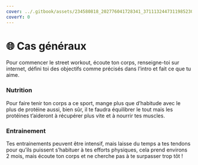 ```yaml
---
cover: ../.gitbook/assets/234580818_202776041728341_3711132447311985230_n.jpg
coverY: 0
---
```


# 🌐 Cas généraux

Pour commencer le street workout, écoute ton corps, renseigne-toi sur internet, défini toi des objectifs comme précisés dans l’intro et fait ce que tu aime.

### Nutrition

Pour faire tenir ton corps a ce sport, mange plus que d’habitude avec le plus de protéine aussi, bien sûr, il te faudra équilibrer le tout mais les protéines t’aideront à récupérer plus vite et à nourrir tes muscles.

### Entrainement

Tes entrainements peuvent être intensif, mais laisse du temps a tes tendons pour qu’ils puissent s’habituer à tes efforts physiques, cela prend environs 2 mois, mais écoute ton corps et ne cherche pas à te surpasser trop tôt !

